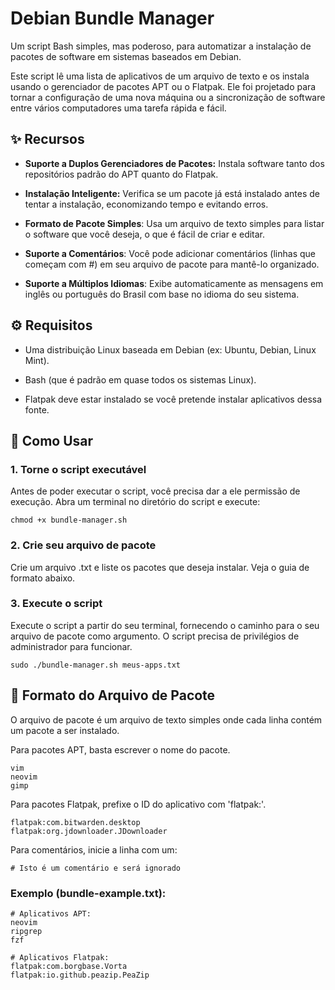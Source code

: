 # Debian Bundle Manager

Um script Bash simples, mas poderoso, para automatizar a instalação de pacotes de software em sistemas baseados em Debian.

Este script lê uma lista de aplicativos de um arquivo de texto e os instala usando o gerenciador de pacotes APT ou o Flatpak. Ele foi projetado para tornar a configuração de uma nova máquina ou a sincronização de software entre vários computadores uma tarefa rápida e fácil.

## ✨ Recursos

- **Suporte a Duplos Gerenciadores de Pacotes:** Instala software tanto dos repositórios padrão do APT quanto do Flatpak.

- **Instalação Inteligente:** Verifica se um pacote já está instalado antes de tentar a instalação, economizando tempo e evitando erros.

- **Formato de Pacote Simples**: Usa um arquivo de texto simples para listar o software que você deseja, o que é fácil de criar e editar.

- **Suporte a Comentários**: Você pode adicionar comentários (linhas que começam com #) em seu arquivo de pacote para mantê-lo organizado.

- **Suporte a Múltiplos Idiomas**: Exibe automaticamente as mensagens em inglês ou português do Brasil com base no idioma do seu sistema.

## ⚙️ Requisitos

- Uma distribuição Linux baseada em Debian (ex: Ubuntu, Debian, Linux Mint).

- Bash (que é padrão em quase todos os sistemas Linux).

- Flatpak deve estar instalado se você pretende instalar aplicativos dessa fonte.

## 🚀 Como Usar

### 1. Torne o script executável

Antes de poder executar o script, você precisa dar a ele permissão de execução. Abra um terminal no diretório do script e execute:

```shell
chmod +x bundle-manager.sh
```

### 2. Crie seu arquivo de pacote

Crie um arquivo .txt e liste os pacotes que deseja instalar. Veja o guia de formato abaixo.

### 3. Execute o script

Execute o script a partir do seu terminal, fornecendo o caminho para o seu arquivo de pacote como argumento. O script precisa de privilégios de administrador para funcionar.

```shell
sudo ./bundle-manager.sh meus-apps.txt
```

## 📝 Formato do Arquivo de Pacote

O arquivo de pacote é um arquivo de texto simples onde cada linha contém um pacote a ser instalado.

Para pacotes APT, basta escrever o nome do pacote.

```
vim
neovim
gimp
```

Para pacotes Flatpak, prefixe o ID do aplicativo com 'flatpak:'.

```
flatpak:com.bitwarden.desktop
flatpak:org.jdownloader.JDownloader
```

Para comentários, inicie a linha com um:

```
# Isto é um comentário e será ignorado
```

### Exemplo (bundle-example.txt):

```
# Aplicativos APT:
neovim
ripgrep
fzf

# Aplicativos Flatpak:
flatpak:com.borgbase.Vorta
flatpak:io.github.peazip.PeaZip
```
